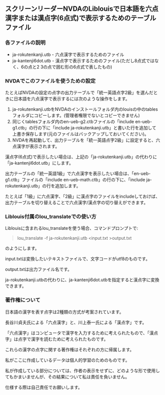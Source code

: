 ﻿## スクリーンリーダーNVDAのLiblouisで日本語を六点漢字または漢点字(6点式)で表示するためのテーブルファイル

### 各ファイルの説明

* ja-rokutenkanji.utb - 六点漢字で表示するためのファイル
* ja-kantenji6dot.utb - 漢点字で表示するためのファイル(ただし8点式ではなく、6の点と2 3の点で囲む形の6点式で表したもの)

### NVDAでこのファイルを使うための設定

たとえばNVDAの設定の点字の出力テーブルで「統一英語点字2級」を選んだときに日本語を六点漢字で表示するには次のような操作をします。

1. ja-rokutenkanji.utbをNVDAのインストールフォルダ内のlouisの中のtablesフォルダにコピーします。(管理者権限でないとコピーできません)
2. 同じくtablesフォルダ内のen-ueb-g2.ctbファイルの「include en-ueb-g1.ctb」の行の下に「include ja-rokutenkanji.utb」と書いた行を追加して上書き保存します(元のファイルはバックアップしておいてください)。
3. NVDAを再起動して、出力テーブルを「統一英語点字2級」に設定すると、六点漢字が表示されます。

漢点字(6点式)で表示したい場合は、上記の「ja-rokutenkanji.utb」の代わりに「ja-kantenji6dot.utb」にします。

出力テーブルの「統一英語1級」で六点漢字を表示したい場合は、「en-ueb-g1.ctb」ファイルの「include en-ueb-math.ctb」の行の下に、「include ja-rokutenkanji.utb」の行を追加します。

たとえば「1級」に六点漢字、「2級」に漢点字のファイルをincludeしておけば、出力テーブルを切り替えることで六点漢字/漢点字の切り替えができます。

### Liblouis付属のlou_translateでの使い方

Liblouisに含まれるlou_translateを使う場合、コマンドプロンプトで:

> lou_translate -f ja-rokutenkanji.utb <input.txt >output.txt

のようにします。

input.txtは変換したいテキストファイルで、文字コードがutf8のものです。

output.txtは出力ファイル名です。

ja-rokutenkanji.utbの代わりに、ja-kantenji6dot.utbを指定すると漢点字に変換できます。

### 著作権について

日本語の漢字を表す点字は2種類の方式が考案されています。

長谷川貞夫氏による「六点漢字」と、川上泰一氏による「漢点字」です。

「六点漢字」はコンピュータで漢字を入力するために考えられたもので、「漢点字」は点字で漢字を読むために考えられたものです。

これらの漢字の点字に関する著作権はそれぞれの方に帰属します。

私がここに作成しているデータは個人的学習のためのものです。

私が作成している部分については、作者の表示をせずに、どのような形で使用してもかまいませんが、その結果について私は責任を負いません。

仕様する際は自己責任でお願いします。

